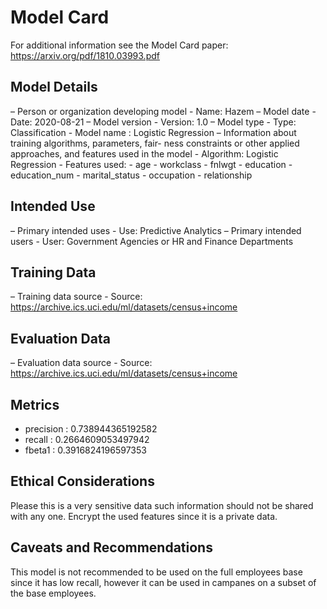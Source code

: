 # Model Card

For additional information see the Model Card paper: https://arxiv.org/pdf/1810.03993.pdf

## Model Details
– Person or organization developing model
    - Name: Hazem
– Model date
    - Date: 2020-08-21
– Model version
    - Version: 1.0
– Model type
    - Type: Classification
    - Model name : Logistic Regression
– Information about training algorithms, parameters, fair-
ness constraints or other applied approaches, and features
used in the model
    - Algorithm: Logistic Regression
    - Features used:
        - age
        - workclass
        - fnlwgt
        - education
        - education_num
        - marital_status
        - occupation
        - relationship

## Intended Use
– Primary intended uses 
    - Use: Predictive Analytics
– Primary intended users
    - User: Government Agencies or HR and Finance Departments 
    

## Training Data
– Training data source
    - Source: https://archive.ics.uci.edu/ml/datasets/census+income
## Evaluation Data
– Evaluation data source
    - Source: https://archive.ics.uci.edu/ml/datasets/census+income
## Metrics
- precision : 0.738944365192582
- recall : 0.2664609053497942
- fbeta1 : 0.3916824196597353

## Ethical Considerations
Please this is a very sensitive data such information should not be shared with any one.
Encrypt the used features since it is a private data.

## Caveats and Recommendations
This model is not recommended to be used on the full employees base since it has low recall, however it can be used in campanes on a subset of the base employees.